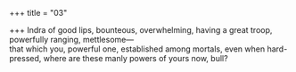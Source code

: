 +++
title = "03"

+++
Indra of good lips, bounteous, overwhelming, having a great troop,  powerfully ranging, mettlesome—  
that which you, powerful one, established among mortals, even when  hard-pressed, where are these manly powers of yours now, bull?  